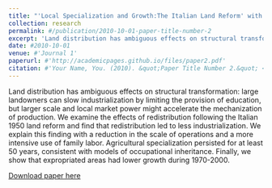 ```yaml
---
title: "'Local Specialization and Growth:The Italian Land Reform' with Riccardo Bianchi Vimercati, and Giampaolo Lecce "
collection: research
permalink: #/publication/2010-10-01-paper-title-number-2
excerpt: 'Land distribution has ambiguous effects on structural transformation: large landowners can slow industrialization by limiting the provision of education, but larger scale and local market power might accelerate the mechanization of production. We examine the effects of redistribution following the Italian 1950 land reform and find that redistribution led to less industrialization. We explain this finding with a reduction in the scale of operations and a more intensive use of family labor. Agricultural specialization persisted for at least 50 years, consistent with models of occupational inheritance. Finally, we show that expropriated areas had lower growth during 1970-2000. '
date: #2010-10-01
venue: #'Journal 1'
paperurl: #'http://academicpages.github.io/files/paper2.pdf'
citation: #'Your Name, You. (2010). &quot;Paper Title Number 2.&quot; <i>Journal 1</i>. 1(2).'
---
```

Land distribution has ambiguous effects on structural transformation: large landowners can slow industrialization by limiting the provision of education, but larger scale and local market power might accelerate the mechanization of production. We examine the effects of redistribution following the Italian 1950 land reform and find that redistribution led to less industrialization. We explain this finding with a reduction in the scale of operations and a more intensive use of family labor. Agricultural specialization persisted for at least 50 years, consistent with models of occupational inheritance. Finally, we show that expropriated areas had lower growth during 1970-2000. 

[Download paper here](https://github.com/Magna24/Hosted-Files/raw/main/land_reform_italy_B-L-M.pdf)

